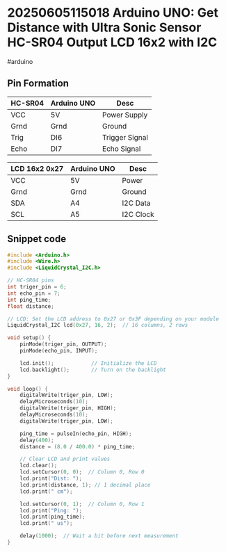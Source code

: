 # 20250605115018 Arduino UNO: Get Distance with Ultra Sonic Sensor HC-SR04 Output LCD 16x2 with I2C

#arduino

## Pin Formation

| HC-SR04 | Arduino UNO | Desc           |
|---------|-------------|----------------|
| VCC     | 5V          | Power Supply   |
| Grnd    | Grnd        | Ground         |
| Trig    | DI6         | Trigger Signal |
| Echo    | DI7         | Echo Signal    |

| LCD 16x2 0x27 | Arduino UNO | Desc      |
|---------------|-------------|-----------|
| VCC           | 5V          | Power     |
| Grnd          | Grnd        | Ground    |
| SDA           | A4          | I2C Data  |
| SCL           | A5          | I2C Clock |

## Snippet code

```cpp
#include <Arduino.h>
#include <Wire.h>
#include <LiquidCrystal_I2C.h>

// HC-SR04 pins
int triger_pin = 6;
int echo_pin = 7;
int ping_time;
float distance;

// LCD: Set the LCD address to 0x27 or 0x3F depending on your module
LiquidCrystal_I2C lcd(0x27, 16, 2);  // 16 columns, 2 rows

void setup() {
	pinMode(triger_pin, OUTPUT);
	pinMode(echo_pin, INPUT);

	lcd.init();            // Initialize the LCD
	lcd.backlight();       // Turn on the backlight
}

void loop() {
	digitalWrite(triger_pin, LOW);
	delayMicroseconds(10);
	digitalWrite(triger_pin, HIGH);
	delayMicroseconds(10);
	digitalWrite(triger_pin, LOW);

	ping_time = pulseIn(echo_pin, HIGH);
	delay(400);
	distance = (8.0 / 400.0) * ping_time;

	// Clear LCD and print values
	lcd.clear();
	lcd.setCursor(0, 0);  // Column 0, Row 0
	lcd.print("Dist: ");
	lcd.print(distance, 1); // 1 decimal place
	lcd.print(" cm");

	lcd.setCursor(0, 1);  // Column 0, Row 1
	lcd.print("Ping: ");
	lcd.print(ping_time);
	lcd.print(" us");

	delay(1000);  // Wait a bit before next measurement
}
```
